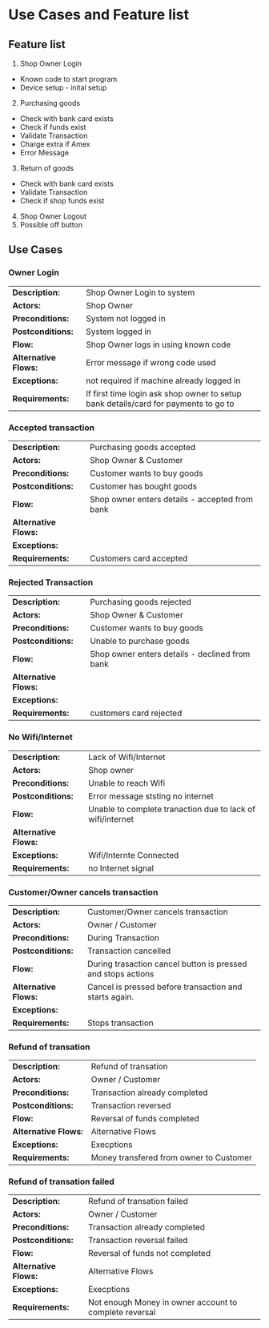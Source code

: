 # Use Cases and Feature list
## Feature list
1. Shop Owner Login
- Known code to start program
- Device setup - inital setup
2. Purchasing goods
- Check with bank card exists
- Check if funds exist
- Validate Transaction
- Charge extra if Amex
- Error Message
3. Return of goods
- Check with bank card exists
- Validate Transaction
- Check if shop funds exist
4. Shop Owner Logout
5. Possible off button


## Use Cases
### Owner Login
|                        |      |
| :---                   | :--- |
| **Description:**       | Shop Owner Login to system    
| **Actors:**            | Shop Owner
| **Preconditions:**     | System not logged in
| **Postconditions:**    | System logged in
| **Flow:**              | Shop Owner logs in using known code
| **Alternative Flows:** | Error message if wrong code used
| **Exceptions:**        | not required if machine already logged in
| **Requirements:**      | If first time login ask shop owner to setup bank details/card for payments to go to
### Accepted transaction
|                        |      |
| :---                   | :--- |
| **Description:**       | Purchasing goods accepted     
| **Actors:**            | Shop Owner & Customer
| **Preconditions:**     | Customer wants to buy goods
| **Postconditions:**    | Customer has bought goods
| **Flow:**              | Shop owner enters details - accepted from bank 
| **Alternative Flows:** | 
| **Exceptions:**        | 
| **Requirements:**      | Customers card accepted
### Rejected Transaction
|                        |      |
| :---                   | :--- |
| **Description:**       | Purchasing goods rejected
| **Actors:**            | Shop Owner & Customer
| **Preconditions:**     | Customer wants to buy goods
| **Postconditions:**    | Unable to purchase goods
| **Flow:**              | Shop owner enters details - declined from bank 
| **Alternative Flows:** | 
| **Exceptions:**        | 
| **Requirements:**      | customers card rejected
### No Wifi/Internet
|                        |      |
| :---                   | :--- |
| **Description:**       | Lack of Wifi/Internet    
| **Actors:**            | Shop owner
| **Preconditions:**     | Unable to reach Wifi
| **Postconditions:**    | Error message ststing no internet
| **Flow:**              | Unable to complete tranaction due to lack of wifi/internet
| **Alternative Flows:** | 
| **Exceptions:**        | Wifi/Internte Connected
| **Requirements:**      | no Internet signal
### Customer/Owner cancels transaction
|                        |      |
| :---                   | :--- |
| **Description:**       | Customer/Owner cancels transaction     
| **Actors:**            | Owner / Customer
| **Preconditions:**     | During Transaction
| **Postconditions:**    | Transaction cancelled
| **Flow:**              | During trasaction cancel button is pressed and stops actions
| **Alternative Flows:** | Cancel is pressed before transaction and starts again. 
| **Exceptions:**        | 
| **Requirements:**      | Stops transaction
### Refund of transation
|                        |      |
| :---                   | :--- |
| **Description:**       | Refund of transation     
| **Actors:**            | Owner / Customer
| **Preconditions:**     | Transaction already completed
| **Postconditions:**    | Transaction reversed
| **Flow:**              | Reversal of funds completed
| **Alternative Flows:** | Alternative Flows
| **Exceptions:**        | Execptions
| **Requirements:**      | Money transfered from owner to Customer
### Refund of transation failed
|                        |      |
| :---                   | :--- |
| **Description:**       | Refund of transation failed     
| **Actors:**            | Owner / Customer
| **Preconditions:**     | Transaction already completed
| **Postconditions:**    | Transaction reversal failed
| **Flow:**              | Reversal of funds not completed
| **Alternative Flows:** | Alternative Flows
| **Exceptions:**        | Execptions
| **Requirements:**      | Not enough Money in owner account to complete reversal

